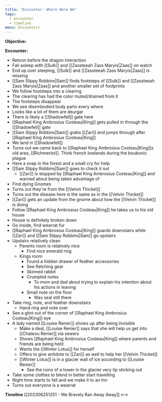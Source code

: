 ```yaml
---
title: "Encounter: Where Were We"
tags:
  - encounter
  - timeline
menu: Encounters
---
```

**Objective:** 


**Encounter:**
- Retcon before the dragon interaction
- Fall asleep with [[Sulk]] and [[Zassteeah Zass Maryis|Zaas]] on watch
- End up over sleeping, [[Sulk]] and [[Zassteeah Zass Maryis|Zaas]] is missing
- [[Sam Slippy Robbins|Sam]] finds footsteps of [[Sulk]] and [[Zassteeah Zass Maryis|Zaas]] and another smaller set of footprints
- We follow footsteps into a clearing
- The clearing has had the color muted/drained from it
- The footsteps disappear
- We see disembodied body parts every where
- Looks like a lot of them are deurgar
- There is likely a [[Shadowfell]] gate here
- [[Raphael King Ambrosius Costeau|King]] gets pulled in through the [[Shadowfell]] gate
- [[Sam Slippy Robbins|Sam]] grabs [[Zari]] and jumps through after [[Raphael King Ambrosius Costeau|King]]
- We land in [[Shadowfell]]
- Turns out we came back to [[Raphael King Ambrosius Costeau|King]]s old area, [[Richmerlot]]. Think french lowlands during the boubonic plague
- Here a snap in the forest and a small cry for help
- [[Sam Slippy Robbins|Sam]] goes to check it out
	- [[Zari]] is stopped by [[Raphael King Ambrosius Costeau|King]] and warned about being taken advantage of
- Find dying Gnomes
- Turns out they're from the [[Velvin Thicket]]
- Turns out the disease here is the same as in the [[Velvin Thicket]]
- [[Zari]] gets an update from the gnome about how the [[Velvin Thicket]] is doing
- Follow [[Raphael King Ambrosius Costeau|King]] he takes us to his old house
- House is definitely broken down
- Go inside, find wearrat fur
- [[Raphael King Ambrosius Costeau|King]] guards downstairs while [[Zari]] and [[Sam Slippy Robbins|Sam]] go upstairs
- Upstairs relatively clean
	- Parents room is relatively nice
		- Find nice emerald ring
	- Kings room
		- Found a hidden drawer of feather accessories
		- See fletching gear
		- Skinned rabbit
		- Crumpled notes
			- To mom and dad about trying to explain his intention about his actions in leaving
		- Small note on the floor
			- Wax seal still there
- Take ring, note, and feather downstairs
	- Hand ring and note over
- See a glint out of the corner of [[Raphael King Ambrosius Costeau|King]] eye
- A lady named [[Louise Renier]] shows up after being invisible
	- Make a deal, [[Louise Renier]] says that she will help us get into [[Chateou Renier]] via sewers
	- Shows [[Raphael King Ambrosius Costeau|King]] where parents and friends are being held
	- Wants the [[Winter Lotus]] for herself
	- Offers to give antidote to [[Zari]] as well to help her [[Velvin Thicket]]
	- [[Winter Lotus]] is in a glacier wall of ice according to [[Louise Renier]]
		- See the ruins of a tower in the glacier very tip sticking out
- Take some clothes to blend in better start travelling
- Night time starts to fall and we make it to an Inn
- Turns out everyone is a wearrat

**Timeline**
 [[202306251251 - We Bravely Ran Away Away]] <--> 